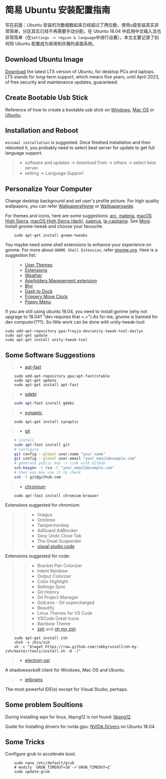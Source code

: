 # 简易 Ubuntu 安装配置指南

写在前面：Ubuntu 安装的次数细数起来已经超过了两位数，使用u盘安装其实非常简单，分区其实已经不再需要手动分配，在 Ubuntu 18.04 中启用中文输入法也非常简单（在`settings -> region & language`中进行设置）。本文主要记录了如何将 Ubuntu 配置成为易用和优雅的桌面系统。

## Download Ubuntu Image

[Download](https://www.ubuntu.com/download/desktop) the latest LTS version of Ubuntu, for desktop PCs and laptops. LTS stands for long-term support, which means five years, until April 2023, of free security and maintenance updates, guaranteed.

## Create Bootable Usb Stick

Reference of how to create a bootable usb stick on [Windows](https://tutorials.ubuntu.com/tutorial/tutorial-create-a-usb-stick-on-windows#0), [Mac OS](https://tutorials.ubuntu.com/tutorial/tutorial-create-a-usb-stick-on-macos#0) or [Ubuntu](https://tutorials.ubuntu.com/tutorial/tutorial-create-a-usb-stick-on-ubuntu#0).

## Installation and Reboot

`minimal installation` is suggested. Once finished installation and then rebooted it, you probably need to select best server for update to get full language support.

>- software and updates -> download from -> others -> select best server.
>- setting -> Language Support

## Personalize Your Computer

Change desktop background and set user's profile picture. For high quality wallpapers, you can refer [WallpapersHome](https://wallpapershome.com) or [Wallpaperswide](http://wallpaperswide.com).

For themes and icons, here are some suggestions: [arc](https://github.com/horst3180/arc-theme), [materia](https://github.com/nana-4/materia-theme), [macOS High Sierra](https://github.com/B00merang-Project/macOS-High-Sierra), [macOS High Sierra (dark)](https://github.com/B00merang-Project/macOS-High-Sierra-Dark), [papirus](https://github.com/PapirusDevelopmentTeam/papirus-icon-theme), [la-capitaine](https://github.com/keeferrourke/la-capitaine-icon-theme). See [More](https://github.com/tliron/install-gnome-themes). Install gnome-tweak and choose your favourite.

```shell
    sudo apt-get install gnome-tweaks
```

You maybe need some shell extensions to enhance your experience on gonme. For more about `GNOME Shell Extension`, refer [gnome.org](https://extensions.gnome.org). Here is a suggestion list:

>- [User Themes](https://extensions.gnome.org/extension/19/user-themes/)
>- [Extensions](https://extensions.gnome.org/extension/1036/extensions/)
>- [Weather](https://extensions.gnome.org/extension/613/weather/)
>- [Appfolders Management extension](https://extensions.gnome.org/extension/1217/appfolders-manager/)
>- [Blyr](https://extensions.gnome.org/extension/1251/blyr/)
>- [Dash to Dock](https://extensions.gnome.org/extension/307/dash-to-dock/)
>- [Frippery Move Clock](https://extensions.gnome.org/extension/2/move-clock/)
>- [Poppy Menu](https://extensions.gnome.org/extension/1279/poppy-menu/)

If you are still using ubuntu 16.04, you need to install gonme (why not upgrage to 18.04? "dev requires that =.=").As for me, gnome is banned for dev computer(???). So little work can be done with unity-tweak-tool:

```shell
sudo add-apt-repository ppa:freyja-dev/unity-tweak-tool-dailys
sudo apt-get update
sudo apt-get install unity-tweak-tool
```

## Some Software Suggestions

>- [apt-fast](https://github.com/ilikenwf/apt-fast#ubuntu-ppa)

```shell
    sudo add-apt-repository ppa:apt-fast/stable
    sudo apt-get update
    sudo apt-get install apt-fast
```

>- [gdebi](https://zh.wikipedia.org/wiki/Gdebi)

```bash
    sudo apt-fast install gdebi
```

>- [synaptic](https://zh.wikipedia.org/wiki/Synaptic)

```shell
    sudo apt-get install synaptic
```

>- [git](https://github.com/git/git)

```bash
    # install
    sudo apt-fast install git
    # configure
    git config --global user.name "your_name"
    git config --global user.email "your_email@example.com"
    # generate public key -> link with GitHub
    ssh-keygen -t rsa -C "your_email@example.com"
    # then you may use it to check
    ssh -T git@github.com
```

>- [chromium](https://zh.wikipedia.org/wiki/Chromium)

```shell
    sudo apt-fast install chromium-browser
```

Extensions suggested for chromium:

>>- Imagus
>>- Octotree
>>- Tampermonkey
>>- AdGuard AdBlocker
>>- Sexy Undo Close Tab
>>- The Great Suspender
>>- [visual studio code](https://code.visualstudio.com)

Extensions suggested for code:

>>- Bracket Pair Colorizer
>>- Intent Rainbow
>>- Output Colorizer
>>- Color Highlight
>>- Settings Sync
>>- Git History
>>- Git Project Manager
>>- GotLens - Git supercharged
>>- Beautify
>>- Linux Themes for VS Code
>>- VSCode Great Icons
>>- Rainbow Theme
>>- [zsh](https://es.wikipedia.org/wiki/Zsh) and [oh my zsh](http://ohmyz.sh)

```shell
    sudo apt-get install zsh
    chsh -s /bin/zsh
    sh -c "$(wget https://raw.github.com/robbyrussell/oh-my-zsh/master/tools/install.sh -O -)"
```

>- [electron-ssr](https://github.com/erguotou520/electron-ssr)

A shadowsocksR client for Windows, Mac OS and Ubuntu.

>- [jetbrains](http://www.jetbrains.com/toolbox/app)

The most powerful IDE(s) except for Visual Studio, perhaps.

## Some problem Soultions

During installing wps for linux, libpng12 is not found: [libpng12](https://askubuntu.com/questions/840257/e-package-libpng12-0-has-no-installation-candidate-ubuntu-16-10-gnome).

Guide for Installing drivers for nvida gpu: [NVIDA Drivers]('https://linuxconfig.org/how-to-install-the-nvidia-drivers-on-ubuntu-18-04-bionic-beaver-linux') on Ubuntu 18.04.

## Some Tricks

Configure grub to accelerate boot.

```shell
    sudo nano /etc/default/grub
    # modify `GRUB_TIMEOUT=10`->`GRUB_TIMEOUT=2`
    sudo update-grub
```
